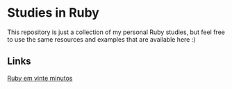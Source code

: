 # Studies in Ruby

This repository is just a collection of my personal Ruby studies, but feel free to
use the same resources and examples that are available here :)

## Links

[Ruby em vinte minutos](https://www.ruby-lang.org/pt/documentation/quickstart/)
